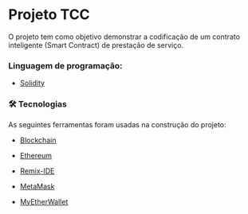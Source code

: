 # Projeto TCC

O projeto tem como objetivo demonstrar a codificação de um contrato inteligente (Smart Contract) de prestação de serviço.



### Linguagem de programação:
- [Solidity](https://solidity-portuguese.readthedocs.io/pt/latest/)

### 🛠 Tecnologias

As seguintes ferramentas foram usadas na construção do projeto:

- [Blockchain](https://www.blockchain.com/)
- [Ethereum](https://ethereum.org/en/)

- [Remix-IDE](https://remix.ethereum.org/)
- [MetaMask](https://metamask.io/)
- [MyEtherWallet](https://www.myetherwallet.com/)
